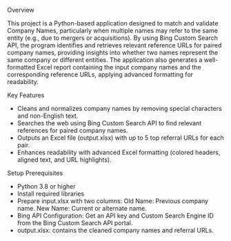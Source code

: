 Overview

This project is a Python-based application designed to match and validate Company Names, particularly when multiple names may refer to the same entity (e.g., due to mergers or acquisitions). By using Bing Custom Search API, the program identifies and retrieves relevant reference URLs for paired company names, providing insights into whether two names represent the same company or different entities. The application also generates a well-formatted Excel report containing the input company names and the corresponding reference URLs, applying advanced formatting for readability.

Key Features

- Cleans and normalizes company names by removing special characters and non-English text.
- Searches the web using Bing Custom Search API to find relevant references for paired company names.
- Outputs an Excel file (output.xlsx) with up to 5 top referral URLs for each pair.
- Enhances readability with advanced Excel formatting (colored headers, aligned text, and URL highlights).

Setup Prerequisites

* Python 3.8 or higher
* Install required libraries
* Prepare input.xlsx with two columns:
  Old Name: Previous company name.
  New Name: Current or alternate name.
* Bing API Configuration: Get an API key and Custom Search Engine ID from the Bing Custom Search API portal.
* output.xlsx: contains the cleaned company names and referral URLs.
